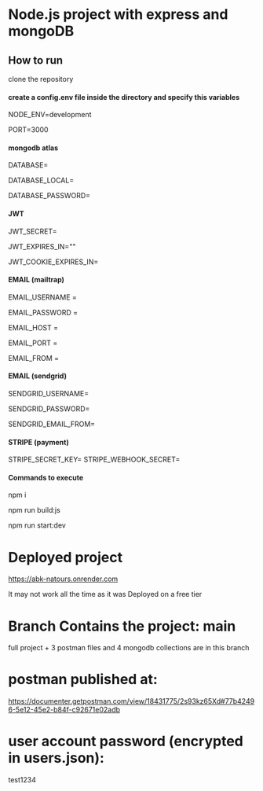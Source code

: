 
# Node.js project with express and mongoDB
## How to run
clone the repository 

#### create a config.env file inside the directory and specify this variables

NODE_ENV=development


PORT=3000

#### mongodb atlas
DATABASE=

DATABASE_LOCAL=

DATABASE_PASSWORD=

#### JWT
JWT_SECRET=

JWT_EXPIRES_IN=""

JWT_COOKIE_EXPIRES_IN=

#### EMAIL (mailtrap)
EMAIL_USERNAME = 

EMAIL_PASSWORD = 

EMAIL_HOST = 

EMAIL_PORT = 

EMAIL_FROM = 

#### EMAIL (sendgrid)
SENDGRID_USERNAME=

SENDGRID_PASSWORD=

SENDGRID_EMAIL_FROM=

#### STRIPE (payment)
STRIPE_SECRET_KEY=
STRIPE_WEBHOOK_SECRET=

#### Commands to execute

npm i

npm run build:js

npm run start:dev

# Deployed project
https://abk-natours.onrender.com

It may not work all the time as it was Deployed on a free tier

# Branch Contains the project: main
full project + 3 postman files and 4 mongodb collections are in this branch 
# postman published at:
https://documenter.getpostman.com/view/18431775/2s93kz65Xd#77b42496-5e12-45e2-b84f-c92671e02adb

# user account password (encrypted in users.json): 
test1234
